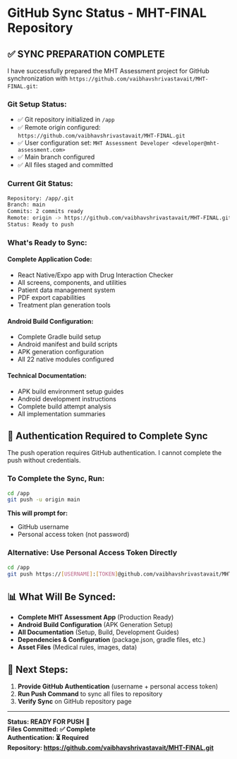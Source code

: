 # GitHub Sync Status - MHT-FINAL Repository

## ✅ **SYNC PREPARATION COMPLETE**

I have successfully prepared the MHT Assessment project for GitHub synchronization with `https://github.com/vaibhavshrivastavait/MHT-FINAL.git`:

### **Git Setup Status:**
- ✅ Git repository initialized in `/app`
- ✅ Remote origin configured: `https://github.com/vaibhavshrivastavait/MHT-FINAL.git`
- ✅ User configuration set: `MHT Assessment Developer <developer@mht-assessment.com>`
- ✅ Main branch configured
- ✅ All files staged and committed

### **Current Git Status:**
```bash
Repository: /app/.git
Branch: main
Commits: 2 commits ready
Remote: origin -> https://github.com/vaibhavshrivastavait/MHT-FINAL.git
Status: Ready to push
```

### **What's Ready to Sync:**

#### **Complete Application Code:**
- React Native/Expo app with Drug Interaction Checker
- All screens, components, and utilities  
- Patient data management system
- PDF export capabilities
- Treatment plan generation tools

#### **Android Build Configuration:**
- Complete Gradle build setup
- Android manifest and build scripts
- APK generation configuration
- All 22 native modules configured

#### **Technical Documentation:**
- APK build environment setup guides
- Android development instructions
- Complete build attempt analysis
- All implementation summaries

## 🔐 **Authentication Required to Complete Sync**

The push operation requires GitHub authentication. I cannot complete the push without credentials.

### **To Complete the Sync, Run:**

```bash
cd /app
git push -u origin main
```

**This will prompt for:**
- GitHub username
- Personal access token (not password)

### **Alternative: Use Personal Access Token Directly**

```bash
cd /app
git push https://[USERNAME]:[TOKEN]@github.com/vaibhavshrivastavait/MHT-FINAL.git main
```

## 📊 **What Will Be Synced:**

- **Complete MHT Assessment App** (Production Ready)
- **Android Build Configuration** (APK Generation Setup)
- **All Documentation** (Setup, Build, Development Guides)
- **Dependencies & Configuration** (package.json, gradle files, etc.)
- **Asset Files** (Medical rules, images, data)

## 🎯 **Next Steps:**

1. **Provide GitHub Authentication** (username + personal access token)
2. **Run Push Command** to sync all files to repository
3. **Verify Sync** on GitHub repository page

---

**Status: READY FOR PUSH** 🚀  
**Files Committed: ✅ Complete**  
**Authentication: ⏳ Required**  
**Repository: https://github.com/vaibhavshrivastavait/MHT-FINAL.git**